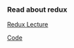 
### Read about redux

[Redux Lecture](https://dev.to/thesanjeevsharma/just-redux-the-complete-guide-44d5)

[Code](https://codesandbox.io/s/weeklychallangesreactjs-pkt5ei?file=/src/components/week3/2tuesday/FetchRandomUser.jsx)